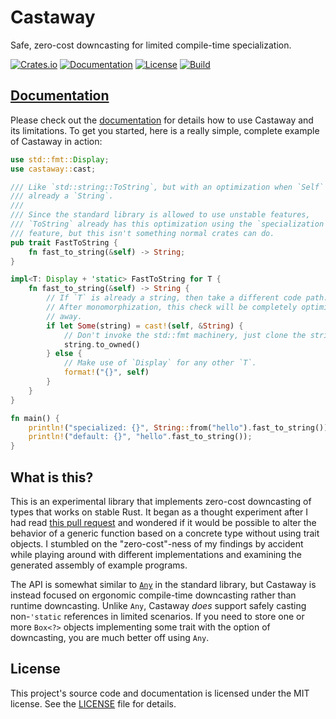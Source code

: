 # Castaway

Safe, zero-cost downcasting for limited compile-time specialization.

[![Crates.io](https://img.shields.io/crates/v/castaway.svg)](https://crates.io/crates/castaway)
[![Documentation](https://docs.rs/castaway/badge.svg)][documentation]
[![License](https://img.shields.io/badge/license-MIT-blue.svg)](LICENSE)
[![Build](https://github.com/sagebind/castaway/workflows/ci/badge.svg)](https://github.com/sagebind/castaway/actions)

## [Documentation]

Please check out the [documentation] for details how to use Castaway and its limitations. To get you started, here is a really simple, complete example of Castaway in action:

```rust
use std::fmt::Display;
use castaway::cast;

/// Like `std::string::ToString`, but with an optimization when `Self` is
/// already a `String`.
///
/// Since the standard library is allowed to use unstable features,
/// `ToString` already has this optimization using the `specialization`
/// feature, but this isn't something normal crates can do.
pub trait FastToString {
    fn fast_to_string(&self) -> String;
}

impl<T: Display + 'static> FastToString for T {
    fn fast_to_string(&self) -> String {
        // If `T` is already a string, then take a different code path.
        // After monomorphization, this check will be completely optimized
        // away.
        if let Some(string) = cast!(self, &String) {
            // Don't invoke the std::fmt machinery, just clone the string.
            string.to_owned()
        } else {
            // Make use of `Display` for any other `T`.
            format!("{}", self)
        }
    }
}

fn main() {
    println!("specialized: {}", String::from("hello").fast_to_string());
    println!("default: {}", "hello".fast_to_string());
}
```

## What is this?

This is an experimental library that implements zero-cost downcasting of types that works on stable Rust. It began as a thought experiment after I had read [this pull request](https://github.com/hyperium/http/pull/369) and wondered if it would be possible to alter the behavior of a generic function based on a concrete type without using trait objects. I stumbled on the "zero-cost"-ness of my findings by accident while playing around with different implementations and examining the generated assembly of example programs.

The API is somewhat similar to [`Any`](https://doc.rust-lang.org/stable/std/any/trait.Any.html) in the standard library, but Castaway is instead focused on ergonomic compile-time downcasting rather than runtime downcasting. Unlike `Any`, Castaway _does_ support safely casting non-`'static` references in limited scenarios. If you need to store one or more `Box<?>` objects implementing some trait with the option of downcasting, you are much better off using `Any`.

## License

This project's source code and documentation is licensed under the MIT license. See the [LICENSE](LICENSE) file for details.


[documentation]: https://docs.rs/castaway
